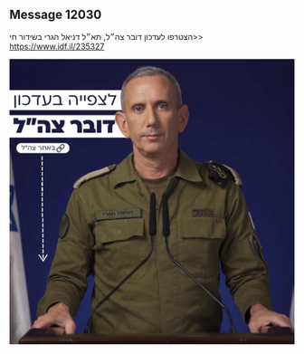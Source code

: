 ## Message 12030

הצטרפו לעדכון דובר צה״ל, תא״ל דניאל הגרי בשידור חי>> https://www.idf.il/235327

![Photo](12030/12030_photo.jpg)
